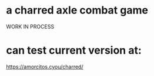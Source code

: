 # a charred axle combat game

WORK IN PROCESS

# can test current version at:
https://amorcitos.cyou/charred/